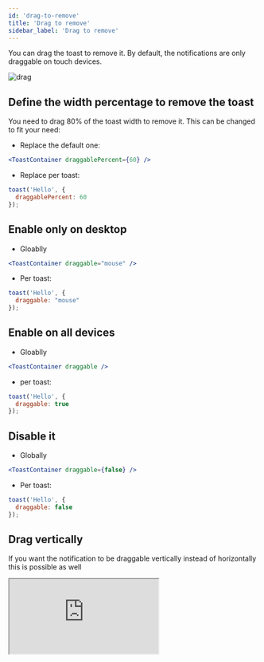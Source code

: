 ```yaml
---
id: 'drag-to-remove'
title: 'Drag to remove'
sidebar_label: 'Drag to remove'
---
```


You can drag the toast to remove it. By default, the notifications are only draggable on touch devices.

![drag](https://user-images.githubusercontent.com/5574267/38770523-9438ff7c-4014-11e8-93a5-acd7dbdae52b.gif)

## Define the width percentage to remove the toast

You need to drag 80% of the toast width to remove it. This can be changed to fit your need:

- Replace the default one:

```jsx
<ToastContainer draggablePercent={60} />
```

- Replace per toast:

```jsx
toast('Hello', {
  draggablePercent: 60
});
```

## Enable only on desktop

- Gloablly

```jsx
<ToastContainer draggable="mouse" />
```

- Per toast:

```jsx
toast('Hello', {
  draggable: "mouse"
});
```

## Enable on all devices

- Gloablly

```jsx
<ToastContainer draggable />
```

- per toast:

```jsx
toast('Hello', {
  draggable: true
});
```


## Disable it

- Globally

```jsx
<ToastContainer draggable={false} />
```

- Per toast:

```jsx
toast('Hello', {
  draggable: false
});
```


## Drag vertically

If you want the notification to be draggable vertically instead of horizontally this is possible as well

<iframe src="https://codesandbox.io/embed/react-toastify-drag-y-lh88i?fontsize=14&hidenavigation=1&theme=dark&view=preview"
     style={
       {
            width:"100%",
            height: "500px",
            border:0,
          borderRadius: "4px",
          overflow:"hidden"
       }
     }
     title="react-toastify-drag-y"
     allow="accelerometer; ambient-light-sensor; camera; encrypted-media; geolocation; gyroscope; hid; microphone; midi; payment; usb; vr; xr-spatial-tracking"
     sandbox="allow-forms allow-modals allow-popups allow-presentation allow-same-origin allow-scripts"
   ></iframe>
